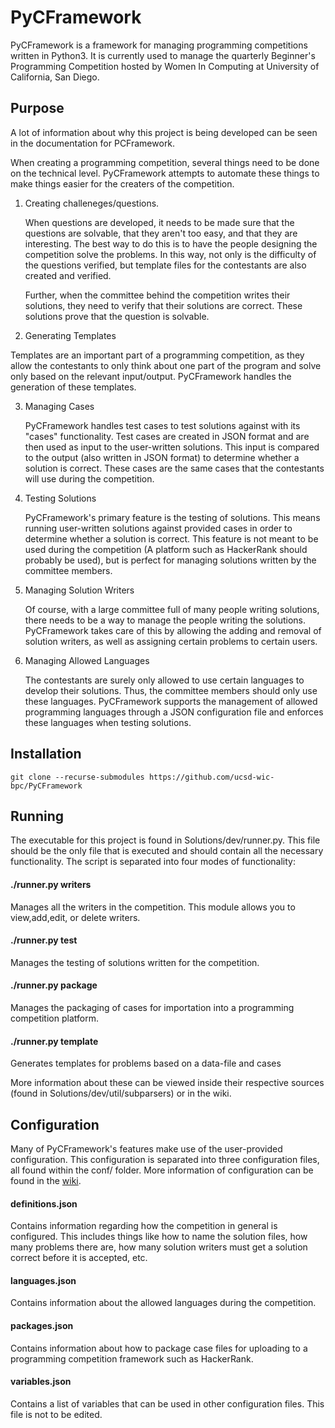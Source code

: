 PyCFramework
============
PyCFramework is a framework for managing programming competitions written in
Python3. It is currently used to manage the quarterly Beginner's Programming
Competition hosted by Women In Computing at University of California, San Diego.

Purpose
-------
A lot of information about why this project is being developed can be seen in
the documentation for PCFramework. 

When creating a programming competition, several things need to be done on the
technical level. PyCFramework attempts to automate these things to make things
easier for the creaters of the competition.

1. Creating challeneges/questions.
    
	When questions are developed, it needs to be made sure that the 
	questions are solvable, that they aren't too easy, and that they are 
	interesting. The best way to do this is to have the people designing
	the competition solve the problems. In this way, not only is the 
	difficulty of the questions verified, but template files for the 
	contestants are also created and verified. 

	Further, when the committee behind the competition writes their 
	solutions, they need to verify that their solutions are correct. These
	solutions prove that the question is solvable.

2. Generating Templates

  Templates are an important part of a programming competition, as they allow
  the contestants to only think about one part of the program and solve only
  based on the relevant input/output. PyCFramework handles the generation of
  these templates.

3. Managing Cases

	PyCFramework handles test cases to test solutions against with its
	"cases" functionality. Test cases are created in JSON format and are
	then used as input to the user-written solutions. This input is compared
	to the output (also written in JSON format) to determine whether a 
	solution is correct. These cases are the same cases that the contestants
	will use during the competition. 

4. Testing Solutions

	PyCFramework's primary feature is the testing of solutions. This means
	running user-written solutions against provided cases in order to 
	determine whether a solution is correct. This feature is not meant to
	be used during the competition (A platform such as HackerRank should
	probably be used), but is perfect for managing solutions written by the
	committee members.

5. Managing Solution Writers

	Of course, with a large committee full of many people writing solutions,
	there needs to be a way to manage the people writing the solutions. 
	PyCFramework takes care of this by allowing the adding and removal of
	solution writers, as well as assigning certain problems to certain users.

6. Managing Allowed Languages

	The contestants are surely only allowed to use certain languages to
	develop their solutions. Thus, the committee members should only
	use these languages. PyCFramework supports the management of allowed
	programming languages through a JSON configuration file and enforces
	these languages when testing solutions.


Installation
------------
```
git clone --recurse-submodules https://github.com/ucsd-wic-bpc/PyCFramework
```


Running
-------
The executable for this project is found in Solutions/dev/runner.py. This file
should be the only file that is executed and should contain all the necessary
functionality. The script is separated into four modes of functionality:

#### ./runner.py writers ####
Manages all the writers in the competition. This module allows you to
view,add,edit, or delete writers. 

#### ./runner.py test ####
Manages the testing of solutions written for the competition. 

#### ./runner.py package ####
Manages the packaging of cases for importation into a programming
competition platform.

#### ./runner.py template ####
Generates templates for problems based on a data-file and cases

More information about these can be viewed inside their respective sources
(found in Solutions/dev/util/subparsers) or in the wiki.


Configuration
-------------
Many of PyCFramework's features make use of the user-provided configuration. 
This configuration is separated into three configuration files, all found
within the conf/ folder. More information of configuration can be found in the
[wiki](https://github.com/brandonio21/PyCFramework/wiki/Configuration).
	
#### definitions.json ####
Contains information regarding how the competition in general is 
configured. This includes things like how to name the solution files,
how many problems there are, how many solution writers must get a 
solution correct before it is accepted, etc.

#### languages.json ####
Contains information about the allowed languages during the competition.

#### packages.json ####
Contains information about how to package case files for uploading to
a programming competition framework such as HackerRank.

#### variables.json ####
Contains a list of variables that can be used in other configuration 
files. This file is not to be edited.

